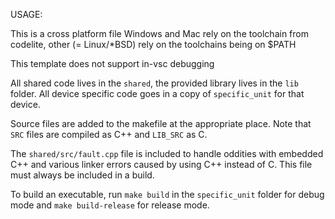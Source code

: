 USAGE:

This is a cross platform file
Windows and Mac rely on the toolchain from codelite, other (= Linux/*BSD) rely on the toolchains being on $PATH

This template does not support in-vsc debugging

All shared code lives in the `shared`, the provided library lives in the `lib` folder. All device specific code goes in a copy of `specific_unit` for that device.

Source files are added to the makefile at the appropriate place. Note that `SRC` files are compiled as C++ and `LIB_SRC` as C.

The `shared/src/fault.cpp` file is included to handle oddities with embedded C++ and various linker errors caused by using C++ instead of C. This file must always be included in a build.

To build an executable, run `make build` in the `specific_unit` folder for debug mode and `make build-release` for release mode.
